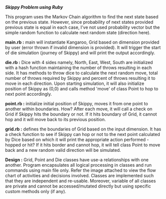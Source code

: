 ***Skippy Problem using Ruby***

This program uses the Markov Chain algorithm to find the next state based on the previous state. However, since probability of next states provided previous state is equal in each case, I've not used probability vector but the simple random function to calculate next random state (direction here).

**main.rb :** main will instantiate Kangaroo, Grid based on dimension provided by user (error thrown if invalid dimension is provided). It will trigger the start of die simulation (journey of Skippy) and will print the output accordingly.

**die.rb :** Dice with 4 sides namely, North, East, West, South are initialized with a hash function maintaining the number of throws resulting in each side. It has methods to throw dice to calculate the next random move, total number of throws required by Skippy and percent of throws resulting it to move in each direction.
Upon starting simulation, it will also initialize position of Skippy as (0,0) and calls method 'move' of class Point to hop to next point accordingly.

**point.rb :** initialize initial position of Skippy, moves it from one point to another within boundaries. How? After each move, it will call a check on Grid if Skippy hits the boundary or not. If it hits boundary of Grid, it cannot hop and it will move back to its previous position.

**grid.rb :** defines the boundaries of Grid based on the input dimension. It has a check function to see if Skippy can hop or not to the next point calculated by Dice based on which it will print the appropriate action performed - hopped or hit? If it hits border and cannot hop, it will tell class Point to move back and a new random valid direction will be simulated.

**Design :** Grid, Point and Die classes have use-a relationships with one another. Program encapsulates all logical processing in classes and run commands using main file only. Refer the image attached to view the flow chart of activities and decisions involved. Classes are implemented such that they are independent and re-usable. Moreover, variable of all classes are private and cannot be accessed/mutated directly but using specific custom methods only (if any).
